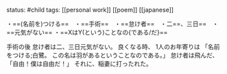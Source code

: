 status: #child 
tags: [[personal work]] [[poem]] [[japanese]]

・==(名前を)つける==　・==手術==　・==怠け者==　・二==、三日==　・==元気がない==
・==XはY(という)ことなの{である/だ}==

手術の後
怠け者は二、三日元気がない。
良くなる時、
1人のお年寄りは
「名前をつける;白鷺。
この名は羽があるということなのである。」
怠け者は飛んだ、
「自由！僕は自由だ！」
それに、稲妻に打ったれた。
